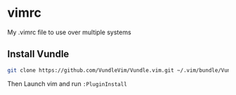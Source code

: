 # vimrc
My .vimrc file to use over multiple systems

## Install Vundle

```bash
git clone https://github.com/VundleVim/Vundle.vim.git ~/.vim/bundle/Vundle.vim
```
Then Launch vim and run `:PluginInstall`
